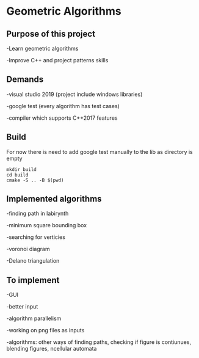 <h1>Geometric Algorithms</h1>

<h2>Purpose of this project</h2>

-Learn geometric algorithms

-Improve C++ and project patterns skills

<h2>Demands</h2>

-visual studio 2019 (project include windows libraries)

-google test (every algorithm has test cases)

-compiler which supports C++2017 features

<h2>Build</h2>

For now there is need to add google test manually to the lib as directory is empty

```
mkdir build
cd build
cmake -S .. -B $(pwd)
```

<h2>Implemented algorithms </h2>

-finding path in labirynth

-minimum square bounding box

-searching for verticies

-voronoi diagram

-Delano triangulation

<h2>To implement </h2>

-GUI

-better input

-algorithm parallelism

-working on png files as inputs

-algorithms: other ways of finding paths, checking if figure is contiunues, blending figures, ncellular automata




